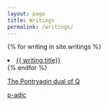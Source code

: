 ```yaml
---
layout: page
title: Writings
permalink: /writings/
---
```


{% for writing in site.writings %}
  <li>
    <a href="{{ writing.url }}">{{ writing.title}}</a>
  </li>
{% endfor %}

[The Pontryagin dual of Q](/latex/notes/QPontryaginDual/Q-Pontryagin/Q-Pontryagin.html)

[p-adic](/latex/notes/padic/padic.html)